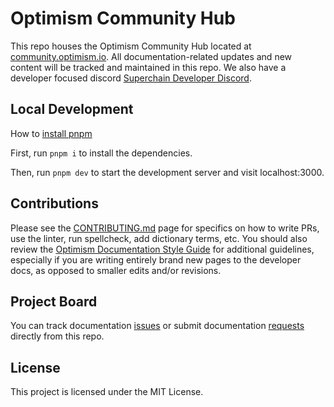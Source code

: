 # Optimism Community Hub

This repo houses the Optimism Community Hub located at [community.optimism.io](https://community.optimism.io/). All documentation-related updates and new content will be tracked and maintained in this repo. We also have a developer focused discord [Superchain Developer Discord](https://guild.xyz/superchain-devs).

## Local Development

How to [install pnpm](https://pnpm.io/installation)

First, run `pnpm i` to install the dependencies.

Then, run `pnpm dev` to start the development server and visit localhost:3000.

## Contributions

Please see the [CONTRIBUTING.md](https://github.com/ethereum-optimism/docs/blob/main/CONTRIBUTING.md) page for specifics on how to write PRs, use the linter, run spellcheck, add dictionary terms, etc. You should also review the [Optimism Documentation Style Guide](/pages/connect/contribute/style-guide.mdx) for additional guidelines, especially if you are writing entirely brand new pages to the developer docs, as opposed to smaller edits and/or revisions.

## Project Board

You can track documentation [issues](https://github.com/ethereum-optimism/community-hub/issues) or submit documentation [requests](https://github.com/ethereum-optimism/community-hub/issues/new/choose) directly from this repo.

## License

This project is licensed under the MIT License.

